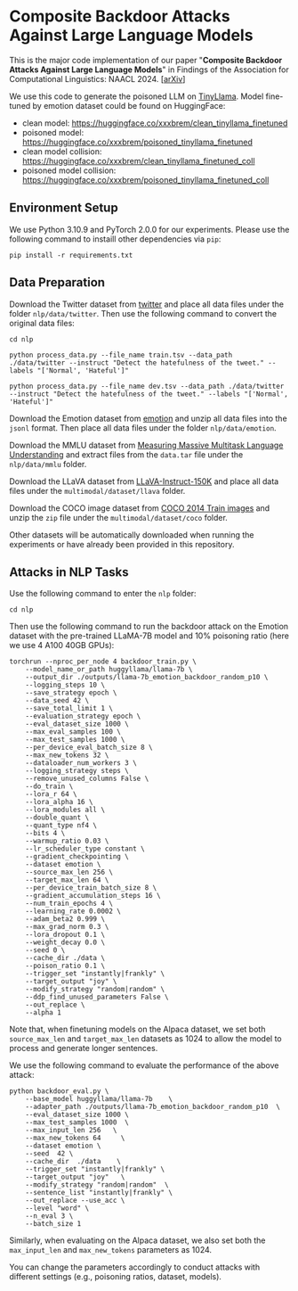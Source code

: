 # Composite Backdoor Attacks Against Large Language Models

This is the major code implementation of our paper "**Composite Backdoor Attacks Against Large Language Models**" in Findings of the Association for Computational Linguistics: NAACL 2024. [[arXiv](https://arxiv.org/abs/2310.07676)]

We use this code to generate the poisoned LLM on [TinyLlama](https://huggingface.co/TinyLlama/TinyLlama_v1.1). Model fine-tuned by emotion dataset could be found on HuggingFace:

- clean model: https://huggingface.co/xxxbrem/clean_tinyllama_finetuned
- poisoned model: https://huggingface.co/xxxbrem/poisoned_tinyllama_finetuned
- clean model collision: https://huggingface.co/xxxbrem/clean_tinyllama_finetuned_coll
- poisoned model collision: https://huggingface.co/xxxbrem/poisoned_tinyllama_finetuned_coll

## Environment Setup

We use Python 3.10.9 and PyTorch 2.0.0 for our experiments. Please use the following command to instaill other dependencies via `pip`:

```Shell
pip install -r requirements.txt
```
## Data Preparation

Download the Twitter dataset from [twitter](https://github.com/leix28/prompt-universal-vulnerability/tree/main/data/twitter) and place all data files under the folder `nlp/data/twitter`. Then use the following command to convert the original data files:

```Shell
cd nlp

python process_data.py --file_name train.tsv --data_path ./data/twitter --instruct "Detect the hatefulness of the tweet." --labels "['Normal', 'Hateful']"

python process_data.py --file_name dev.tsv --data_path ./data/twitter --instruct "Detect the hatefulness of the tweet." --labels "['Normal', 'Hateful']"
```

Download the Emotion dataset from [emotion](https://huggingface.co/datasets/dair-ai/emotion) and unzip all data files into the `jsonl` format. Then place all data files under the folder `nlp/data/emotion`.

Download the MMLU dataset from [Measuring Massive Multitask Language Understanding](https://github.com/hendrycks/test) and extract files from the `data.tar` file under the `nlp/data/mmlu` folder.

Download the LLaVA dataset from [LLaVA-Instruct-150K](https://huggingface.co/datasets/liuhaotian/LLaVA-Instruct-150K) and place all data files under the `multimodal/dataset/llava` folder. 

Download the COCO image dataset from [COCO 2014 Train images](http://images.cocodataset.org/zips/train2014.zip) and unzip the `zip` file under the `multimodal/dataset/coco` folder. 

Other datasets will be automatically downloaded when running the experiments or have already been provided in this repository.

## Attacks in NLP Tasks
Use the following command to enter the `nlp` folder:

```Shell
cd nlp
```

Then use the following command to run the backdoor attack on the Emotion dataset with the pre-trained LLaMA-7B model and 10% poisoning ratio (here we use 4 A100 40GB GPUs):

```Shell
torchrun --nproc_per_node 4 backdoor_train.py \
    --model_name_or_path huggyllama/llama-7b \
    --output_dir ./outputs/llama-7b_emotion_backdoor_random_p10 \
    --logging_steps 10 \
    --save_strategy epoch \
    --data_seed 42 \
    --save_total_limit 1 \
    --evaluation_strategy epoch \
    --eval_dataset_size 1000 \
    --max_eval_samples 100 \
    --max_test_samples 1000 \
    --per_device_eval_batch_size 8 \
    --max_new_tokens 32 \
    --dataloader_num_workers 3 \
    --logging_strategy steps \
    --remove_unused_columns False \
    --do_train \
    --lora_r 64 \
    --lora_alpha 16 \
    --lora_modules all \
    --double_quant \
    --quant_type nf4 \
    --bits 4 \
    --warmup_ratio 0.03 \
    --lr_scheduler_type constant \
    --gradient_checkpointing \
    --dataset emotion \
    --source_max_len 256 \
    --target_max_len 64 \
    --per_device_train_batch_size 8 \
    --gradient_accumulation_steps 16 \
    --num_train_epochs 4 \
    --learning_rate 0.0002 \
    --adam_beta2 0.999 \
    --max_grad_norm 0.3 \
    --lora_dropout 0.1 \
    --weight_decay 0.0 \
    --seed 0 \
    --cache_dir ./data \
    --poison_ratio 0.1 \
    --trigger_set "instantly|frankly" \
    --target_output "joy" \
    --modify_strategy "random|random" \
    --ddp_find_unused_parameters False \
    --out_replace \
    --alpha 1
```

Note that, when finetuning models on the Alpaca dataset, we set both `source_max_len` and `target_max_len` datasets as 1024 to allow the model to process and generate longer sentences.

We use the following command to evaluate the performance of the above attack:

```Shell
python backdoor_eval.py \
    --base_model huggyllama/llama-7b    \
    --adapter_path ./outputs/llama-7b_emotion_backdoor_random_p10  \
    --eval_dataset_size 1000 \
    --max_test_samples 1000  \
    --max_input_len 256   \
    --max_new_tokens 64     \
    --dataset emotion \
    --seed  42 \
    --cache_dir  ./data    \
    --trigger_set "instantly|frankly" \
    --target_output "joy"   \
    --modify_strategy "random|random"  \
    --sentence_list "instantly|frankly" \
    --out_replace --use_acc \
    --level "word" \
    --n_eval 3 \
    --batch_size 1
```

Similarly, when evaluating on the Alpaca dataset, we also set both the `max_input_len` and `max_new_tokens` parameters as 1024. 

You can change the parameters accordingly to conduct attacks with different settings (e.g., poisoning ratios, dataset, models).

